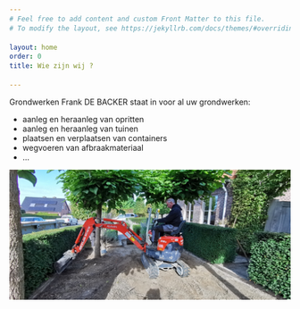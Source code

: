 ```yaml
---
# Feel free to add content and custom Front Matter to this file.
# To modify the layout, see https://jekyllrb.com/docs/themes/#overriding-theme-defaults

layout: home
order: 0
title: Wie zijn wij ?

---
```


Grondwerken Frank DE BACKER staat in voor al uw grondwerken:
- aanleg en heraanleg van opritten
- aanleg en heraanleg van tuinen
- plaatsen en verplaatsen van containers
- wegvoeren van afbraakmateriaal
- ...

<img src = "assets\images\2021-09-28_OUDENAARDE_Heraanleg voor- en zijtuin\2021-09-28_12-03-13_OUDENAARDE_Heraanleg voor- en zijtuin.jpg"/>
